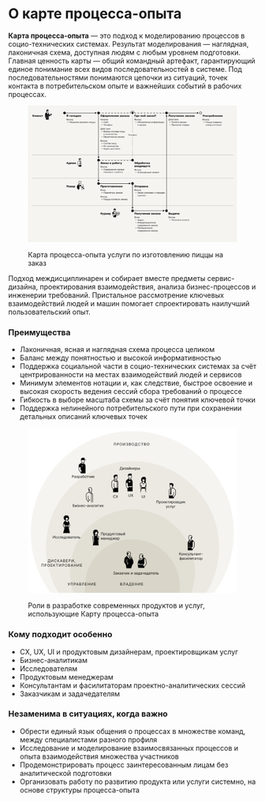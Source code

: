 # О карте процесса-опыта

**Карта процесса-опыта** — это подход к моделированию процессов в социо-технических системах. Результат моделирования — наглядная, лаконичная схема, доступная людям с любым уровнем подготовки. Главная ценность карты — общий командный артефакт, гарантирующий единое понимание всех видов последовательностей в системе. Под последовательностями понимаются цепочки из ситуаций, точек контакта в потребительском опыте и важнейших событий в рабочих процессах.&#x20;

<figure><img src=".gitbook/assets/i-08.svg" alt=""><figcaption><p>Карта процесса-опыта услуги по изготовлению пиццы на заказ</p></figcaption></figure>

Подход междисциплинарен и собирает вместе предметы сервис-дизайна, проектирования взаимодействия, анализа бизнес-процессов и инженерии требований. Пристальное рассмотрение ключевых взаимодействий людей и машин помогает спроектировать наилучший пользовательский опыт.

### Преимущества

* Лаконичная, ясная и наглядная схема процесса целиком
* Баланс между понятностью и высокой информативностью
* Поддержка социальной части в социо-технических системах за счёт центрированности на местах взаимодействий людей и сервисов
* Минимум элементов нотации и, как следствие, быстрое освоение и высокая скорость ведения сессий сбора требований о процессе
* Гибкость в выборе масштаба схемы за счёт понятия ключевой точки
* Поддержка нелинейного потребительского пути при сохранении детальных описаний ключевых точек



<figure><img src=".gitbook/assets/xpm-roles-scheme.png" alt="" width="563"><figcaption><p>Роли в разработке современных продуктов и услуг, использующие Карту процесса-опыта</p></figcaption></figure>

### Кому подходит особенно <a href="#user-content-elements" id="user-content-elements"></a>

* CX, UX, UI и продуктовым дизайнерам, проектировщикам услуг
* Бизнес-аналитикам
* Исследователям
* Продуктовым менеджерам
* Консультантам и фасилитаторам проектно-аналитических сессий
* Заказчикам и задачедателям

### Незаменима в ситуациях, когда важно

* Обрести единый язык общения о процессах в множестве команд, между специалистами разного профиля
* Исследование и моделирование взаимосвязанных процессов и опыта взаимодействия множества участников
* Продемонстрировать процесс заинтересованным лицам без аналитической подготовки
* Организовать работу по развитию продукта или услуги системно, на основе структуры процесса-опыта
